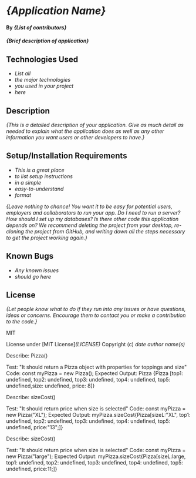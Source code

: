 # _{Application Name}_

#### By _**{List of contributors}**_

#### _{Brief description of application}_

## Technologies Used

* _List all_
* _the major technologies_
* _you used in your project_
* _here_

## Description

_{This is a detailed description of your application. Give as much detail as needed to explain what the application does as well as any other information you want users or other developers to have.}_

## Setup/Installation Requirements

* _This is a great place_
* _to list setup instructions_
* _in a simple_
* _easy-to-understand_
* _format_

_{Leave nothing to chance! You want it to be easy for potential users, employers and collaborators to run your app. Do I need to run a server? How should I set up my databases? Is there other code this application depends on? We recommend deleting the project from your desktop, re-cloning the project from GitHub, and writing down all the steps necessary to get the project working again.}_

## Known Bugs

* _Any known issues_
* _should go here_

## License

_{Let people know what to do if they run into any issues or have questions, ideas or concerns.  Encourage them to contact you or make a contribution to the code.}_

MIT

License under [MIT License]_(LICENSE)_
Copyright (c) _date_ _author name(s)_




Describe: Pizza()

Test: "It should return a Pizza object with properties for toppings and size"
Code: const myPizza = new Pizza();
Expected Output: Pizza {Pizza [top1: undefined, top2: undefined, top3: undefined, top4: undefined, top5: undefined,size: undefined, price: 8]}

Describe: sizeCost()

Test: "It should return price when size is selected"
Code: const myPizza = new Pizza("XL");
Expected Output: myPizza.sizeCost{Pizza[sizeL:"XL", top1: undefined, top2: undefined, top3: undefined, top4: undefined, top5: undefined, price:"13";]}

Describe: sizeCost()

Test: "It should return price when size is selected"
Code: const myPizza = new Pizza("large");
Expected Output: myPizza.sizeCost{Pizza[sizeL:large, top1: undefined, top2: undefined, top3: undefined, top4: undefined, top5: undefined, price:11;]}
